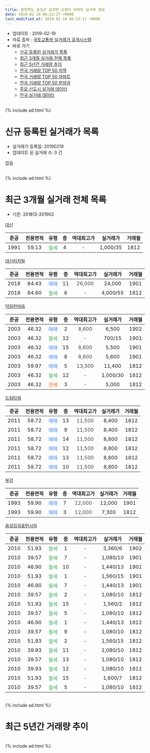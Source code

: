 ```yaml
---
title: 충청북도 음성군 감곡면 오향리 아파트 실거래 정보
date: 2019-02-19 06:23:17 +0900
last_modified_at: 2019-02-19 06:23:17 +0900
---
```


* 업데이트 : 2019-02-19
* 자료 출처 : [국토교통부 실거래가 공개시스템](http://rt.molit.go.kr)
* 바로 가기
    * [신규 등록된 실거래가 목록](#신규-등록된-실거래가-목록)
    * [최근 3개월 실거래 전체 목록](#최근-3개월-실거래-전체-목록)
    * [최근 5년간 거래량 추이](#최근-5년간-거래량-추이)
    * [전국 거래량 TOP 50 지역](https://ayogom.github.io/apt-trade-info/최근-3개월-전국에서-가장-거래가-많이-발생한-지역)
    * [전국 거래량 TOP 50 아파트](https://ayogom.github.io/apt-trade-info/최근-3개월-전국에서-가장-거래가-많이-발생한-아파트)
    * [전국 거래량 TOP 50 분양권](https://ayogom.github.io/apt-trade-info/최근-3개월-전국에서-가장-거래가-많이-발생한-분양권)
    * [주요 신도시 실거래 데이터](https://ayogom.github.io/apt-trade-info/주요-신도시)
    * [전국 실거래 데이터](https://ayogom.github.io/apt-trade-info/전국)
<br>
{% include ad.html %}
<br>

# 신규 등록된 실거래가 목록
* 실거래가 등록일: 20190219
* 업데이트 된 실거래 수: 0 건

없음

<br>
{% include ad.html %}
<br>

# 최근 3개월 실거래 전체 목록
* 기준: 201812-201902


[대신](https://search.naver.com/search.naver?query=%EC%B6%A9%EC%B2%AD%EB%B6%81%EB%8F%84+%EC%9D%8C%EC%84%B1%EA%B5%B0+%EA%B0%90%EA%B3%A1%EB%A9%B4+%EC%98%A4%ED%96%A5%EB%A6%AC+%EB%8C%80%EC%8B%A0)

|준공|전용면적|유형|층|역대최고가|실거래가|거래월|
|:---:|:---:|:---:|:---:|:---:|:---:|:---:|
|1991|59.13|<span style="color:#34a853">월세</span>|4|<span style="color:#444444">-</span>|1,000/35|1812|

[대신리치빌](https://search.naver.com/search.naver?query=%EC%B6%A9%EC%B2%AD%EB%B6%81%EB%8F%84+%EC%9D%8C%EC%84%B1%EA%B5%B0+%EA%B0%90%EA%B3%A1%EB%A9%B4+%EC%98%A4%ED%96%A5%EB%A6%AC+%EB%8C%80%EC%8B%A0%EB%A6%AC%EC%B9%98%EB%B9%8C)

|준공|전용면적|유형|층|역대최고가|실거래가|거래월|
|:---:|:---:|:---:|:---:|:---:|:---:|:---:|
|2018|84.43|<span style="color:#4285f3">매매</span>|11|<span style="color:#444444">26,000</span>|24,000|1901|
|2018|84.60|<span style="color:#34a853">월세</span>|6|<span style="color:#444444">-</span>|4,000/55|1812|

[덕일한마음](https://search.naver.com/search.naver?query=%EC%B6%A9%EC%B2%AD%EB%B6%81%EB%8F%84+%EC%9D%8C%EC%84%B1%EA%B5%B0+%EA%B0%90%EA%B3%A1%EB%A9%B4+%EC%98%A4%ED%96%A5%EB%A6%AC+%EB%8D%95%EC%9D%BC%ED%95%9C%EB%A7%88%EC%9D%8C)

|준공|전용면적|유형|층|역대최고가|실거래가|거래월|
|:---:|:---:|:---:|:---:|:---:|:---:|:---:|
|2003|46.32|<span style="color:#4285f3">매매</span>|2|<span style="color:#444444">8,600</span>|6,500|1902|
|2003|46.32|<span style="color:#34a853">월세</span>|12|<span style="color:#444444">-</span>|700/15|1901|
|2003|46.32|<span style="color:#4285f3">매매</span>|15|<span style="color:#444444">8,600</span>|5,500|1901|
|2003|46.32|<span style="color:#4285f3">매매</span>|8|<span style="color:#444444">8,600</span>|5,600|1901|
|2003|59.97|<span style="color:#4285f3">매매</span>|5|<span style="color:#444444">13,300</span>|11,400|1812|
|2003|46.32|<span style="color:#34a853">월세</span>|12|<span style="color:#444444">-</span>|1,000/30|1812|
|2003|46.32|<span style="color:#ff5a00">전세</span>|3|<span style="color:#444444">-</span>|5,000|1812|

[드림타워](https://search.naver.com/search.naver?query=%EC%B6%A9%EC%B2%AD%EB%B6%81%EB%8F%84+%EC%9D%8C%EC%84%B1%EA%B5%B0+%EA%B0%90%EA%B3%A1%EB%A9%B4+%EC%98%A4%ED%96%A5%EB%A6%AC+%EB%93%9C%EB%A6%BC%ED%83%80%EC%9B%8C)

|준공|전용면적|유형|층|역대최고가|실거래가|거래월|
|:---:|:---:|:---:|:---:|:---:|:---:|:---:|
|2011|58.72|<span style="color:#4285f3">매매</span>|13|<span style="color:#444444">11,500</span>|8,400|1812|
|2011|58.72|<span style="color:#4285f3">매매</span>|9|<span style="color:#444444">11,500</span>|8,400|1812|
|2011|58.72|<span style="color:#4285f3">매매</span>|14|<span style="color:#444444">11,500</span>|8,800|1812|
|2011|58.72|<span style="color:#4285f3">매매</span>|12|<span style="color:#444444">11,500</span>|8,800|1812|
|2011|58.72|<span style="color:#4285f3">매매</span>|13|<span style="color:#444444">11,500</span>|8,800|1812|
|2011|58.72|<span style="color:#4285f3">매매</span>|10|<span style="color:#444444">11,500</span>|8,800|1812|

[부강](https://search.naver.com/search.naver?query=%EC%B6%A9%EC%B2%AD%EB%B6%81%EB%8F%84+%EC%9D%8C%EC%84%B1%EA%B5%B0+%EA%B0%90%EA%B3%A1%EB%A9%B4+%EC%98%A4%ED%96%A5%EB%A6%AC+%EB%B6%80%EA%B0%95)

|준공|전용면적|유형|층|역대최고가|실거래가|거래월|
|:---:|:---:|:---:|:---:|:---:|:---:|:---:|
|1993|59.90|<span style="color:#4285f3">매매</span>|7|<span style="color:#444444">12,000</span>|12,000|1901|
|1993|59.90|<span style="color:#4285f3">매매</span>|3|<span style="color:#444444">12,000</span>|7,300|1812|

[음성감곡휴먼시아](https://search.naver.com/search.naver?query=%EC%B6%A9%EC%B2%AD%EB%B6%81%EB%8F%84+%EC%9D%8C%EC%84%B1%EA%B5%B0+%EA%B0%90%EA%B3%A1%EB%A9%B4+%EC%98%A4%ED%96%A5%EB%A6%AC+%EC%9D%8C%EC%84%B1%EA%B0%90%EA%B3%A1%ED%9C%B4%EB%A8%BC%EC%8B%9C%EC%95%84)

|준공|전용면적|유형|층|역대최고가|실거래가|거래월|
|:---:|:---:|:---:|:---:|:---:|:---:|:---:|
|2010|51.93|<span style="color:#34a853">월세</span>|1|<span style="color:#444444">-</span>|3,360/6|1902|
|2010|39.57|<span style="color:#34a853">월세</span>|7|<span style="color:#444444">-</span>|1,080/10|1901|
|2010|46.90|<span style="color:#34a853">월세</span>|10|<span style="color:#444444">-</span>|1,440/13|1901|
|2010|51.93|<span style="color:#34a853">월세</span>|1|<span style="color:#444444">-</span>|1,560/15|1901|
|2010|46.90|<span style="color:#34a853">월세</span>|7|<span style="color:#444444">-</span>|1,440/13|1901|
|2010|39.57|<span style="color:#34a853">월세</span>|2|<span style="color:#444444">-</span>|1,080/10|1812|
|2010|51.93|<span style="color:#34a853">월세</span>|15|<span style="color:#444444">-</span>|1,560/2|1812|
|2010|39.57|<span style="color:#34a853">월세</span>|5|<span style="color:#444444">-</span>|1,080/10|1812|
|2010|46.90|<span style="color:#34a853">월세</span>|1|<span style="color:#444444">-</span>|1,440/13|1812|
|2010|39.57|<span style="color:#34a853">월세</span>|9|<span style="color:#444444">-</span>|1,080/10|1812|
|2010|51.93|<span style="color:#34a853">월세</span>|2|<span style="color:#444444">-</span>|1,560/15|1812|
|2010|39.93|<span style="color:#34a853">월세</span>|11|<span style="color:#444444">-</span>|1,080/10|1812|
|2010|39.57|<span style="color:#34a853">월세</span>|13|<span style="color:#444444">-</span>|1,080/10|1812|
|2010|39.93|<span style="color:#34a853">월세</span>|12|<span style="color:#444444">-</span>|1,080/10|1812|
|2010|51.93|<span style="color:#34a853">월세</span>|15|<span style="color:#444444">-</span>|1,600/7|1812|
|2010|39.57|<span style="color:#34a853">월세</span>|5|<span style="color:#444444">-</span>|1,080/10|1812|


<br>
{% include ad.html %}
<br>

# 최근 5년간 거래량 추이


<div style="width:100%;">
    <canvas id="deal_progress" height="200"></canvas>
</div>

<script>
new Chart(document.getElementById("deal_progress"), {
    type: 'line',
    data: {
        labels: ['201402','201403','201404','201405','201406','201407','201408','201409','201410','201411','201412','201501','201502','201503','201504','201505','201506','201507','201508','201509','201510','201511','201512','201601','201602','201603','201604','201605','201606','201607','201608','201609','201610','201611','201612','201701','201702','201703','201704','201705','201706','201707','201708','201709','201710','201711','201712','201801','201802','201803','201804','201805','201806','201807','201808','201809','201810','201811','201812','201901','201902'],
        datasets: [{
            label: '매매',
            pointRadius: 1,
            data: [16, 9, 16, 14, 8, 7, 6, 7, 8, 11, 5, 9, 13, 12, 15, 10, 9, 7, 4, 7, 4, 5, 9, 6, 6, 6, 14, 9, 5, 7, 7, 1, 10, 5, 8, 3, 11, 13, 7, 7, 11, 9, 3, 9, 10, 5, 8, 5, 4, 6, 7, 9, 31, 9, 7, 7, 12, 3, 8, 4, 1],
            borderColor: "rgba(255, 201, 14, 1)",
            backgroundColor: "rgba(255, 201, 14, 0.5)",
            fill: false,
            lineTension: 0
        },{
            label: '전월세',
            pointRadius: 1,
            data: [16, 9, 10, 14, 11, 15, 15, 5, 9, 3, 35, 10, 13, 10, 6, 5, 12, 8, 3, 6, 6, 6, 6, 3, 10, 13, 8, 8, 8, 10, 10, 6, 10, 4, 10, 4, 10, 9, 6, 7, 6, 4, 4, 7, 4, 8, 3, 4, 6, 7, 10, 3, 6, 6, 13, 5, 9, 3, 15, 5, 1],
            borderColor: "rgba(0, 141, 185, 1)",
            backgroundColor: "rgba(0, 141, 185, 0.5)",
            fill: false,
            lineTension: 0
        }
        ]
    },
    options: {
        responsive: true,
        title: {
            display: false
        },
        tooltips: {
            mode: 'index',
            intersect: false
        },
        hover: {
            mode: 'nearest',
            intersect: true
        },
        scales: {
            xAxes: [{
                display: true,
                scaleLabel: {
                    display: true,
                    labelString: '년/월'
                }
            }],
            yAxes: [{
                display: true,
                ticks: {
                    suggestedMin: 0,
                },
                scaleLabel: {
                    display: true,
                    labelString: '실거래 수'
                }
            }]
        }
    }
});

</script>


<br>
{% include ad.html %}
<br>

